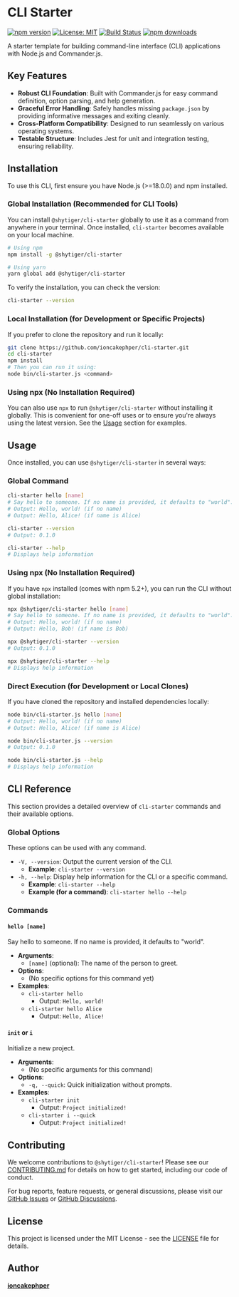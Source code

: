 # CLI Starter

[![npm version](https://img.shields.io/npm/v/@shytiger/cli-starter.svg)](https://www.npmjs.com/package/@shytiger/cli-starter)
[![License: MIT](https://img.shields.io/badge/License-MIT-yellow.svg)](https://opensource.org/licenses/MIT)
[![Build Status](https://img.shields.io/badge/build-unknown-lightgrey.svg)](https://github.com/shytiger/cli-starter/actions)
[![npm downloads](https://img.shields.io/npm/dm/@shytiger/cli-starter.svg)](https://www.npmjs.com/package/@shytiger/cli-starter)

A starter template for building command-line interface (CLI) applications with Node.js and Commander.js.

## Key Features

* **Robust CLI Foundation**: Built with Commander.js for easy command definition, option parsing, and help generation.
* **Graceful Error Handling**: Safely handles missing `package.json` by providing informative messages and exiting cleanly.
* **Cross-Platform Compatibility**: Designed to run seamlessly on various operating systems.
* **Testable Structure**: Includes Jest for unit and integration testing, ensuring reliability.

## Installation

To use this CLI, first ensure you have Node.js (>=18.0.0) and npm installed.

### Global Installation (Recommended for CLI Tools)

You can install `@shytiger/cli-starter` globally to use it as a command from anywhere in your terminal. Once installed, `cli-starter` becomes available on your local machine.

```bash
# Using npm
npm install -g @shytiger/cli-starter

# Using yarn
yarn global add @shytiger/cli-starter
```

To verify the installation, you can check the version:

```bash
cli-starter --version
```

### Local Installation (for Development or Specific Projects)

If you prefer to clone the repository and run it locally:

```bash
git clone https://github.com/ioncakephper/cli-starter.git
cd cli-starter
npm install
# Then you can run it using:
node bin/cli-starter.js <command>
```

### Using npx (No Installation Required)

You can also use `npx` to run `@shytiger/cli-starter` without installing it globally. This is convenient for one-off uses or to ensure you're always using the latest version. See the [Usage](#usage) section for examples.

## Usage

Once installed, you can use `@shytiger/cli-starter` in several ways:

### Global Command

```bash
cli-starter hello [name]
# Say hello to someone. If no name is provided, it defaults to "world".
# Output: Hello, world! (if no name)
# Output: Hello, Alice! (if name is Alice)

cli-starter --version
# Output: 0.1.0

cli-starter --help
# Displays help information
```

### Using npx (No Installation Required)

If you have `npx` installed (comes with npm 5.2+), you can run the CLI without global installation:

```bash
npx @shytiger/cli-starter hello [name]
# Say hello to someone. If no name is provided, it defaults to "world".
# Output: Hello, world! (if no name)
# Output: Hello, Bob! (if name is Bob)

npx @shytiger/cli-starter --version
# Output: 0.1.0

npx @shytiger/cli-starter --help
# Displays help information
```

### Direct Execution (for Development or Local Clones)

If you have cloned the repository and installed dependencies locally:

```bash
node bin/cli-starter.js hello [name]
# Output: Hello, world! (if no name)
# Output: Hello, Alice! (if name is Alice)

node bin/cli-starter.js --version
# Output: 0.1.0

node bin/cli-starter.js --help
# Displays help information
```

## CLI Reference

This section provides a detailed overview of `cli-starter` commands and their available options.

### Global Options

These options can be used with any command.

* `-V, --version`: Output the current version of the CLI.
  * **Example**: `cli-starter --version`
* `-h, --help`: Display help information for the CLI or a specific command.
  * **Example**: `cli-starter --help`
  * **Example (for a command)**: `cli-starter hello --help`

### Commands

#### `hello [name]`

Say hello to someone. If no name is provided, it defaults to "world".

* **Arguments**:
  * `[name]` (optional): The name of the person to greet.
* **Options**:
  * (No specific options for this command yet)
* **Examples**:
  * `cli-starter hello`
    * Output: `Hello, world!`
  * `cli-starter hello Alice`
    * Output: `Hello, Alice!`

#### `init` or `i`

Initialize a new project.

* **Arguments**:
  * (No specific arguments for this command)
* **Options**:
  * `-q, --quick`: Quick initialization without prompts.
* **Examples**:
  * `cli-starter init`
    * Output: `Project initialized!`
  * `cli-starter i --quick`
    * Output: `Project initialized!`

## Contributing

We welcome contributions to `@shytiger/cli-starter`! Please see our [CONTRIBUTING.md](CONTRIBUTING.md) for details on how to get started, including our code of conduct.

For bug reports, feature requests, or general discussions, please visit our [GitHub Issues](https://github.com/ioncakephper/cli-starter/issues) or [GitHub Discussions](https://github.com/ioncakephper/cli-starter/discussions).

## License

This project is licensed under the MIT License - see the [LICENSE](LICENSE) file for details.

## Author

**[ioncakephper](https://github.com/ioncakephper)**

